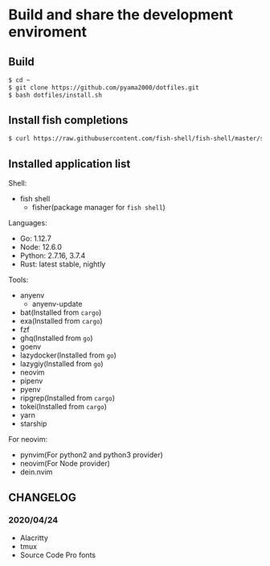 # Build and share the  development enviroment

## Build

```bash
$ cd ~
$ git clone https://github.com/pyama2000/dotfiles.git
$ bash dotfiles/install.sh
```

## Install fish completions

```bash
$ curl https://raw.githubusercontent.com/fish-shell/fish-shell/master/share/completions/[COMMAND_NAME].fish > ~/.config/fish/completions/git.fish
```

## Installed application list

Shell: 

- fish shell
    - fisher(package manager for `fish shell`)

Languages:  

- Go: 1.12.7
- Node: 12.6.0
- Python: 2.7.16, 3.7.4
- Rust: latest stable, nightly

Tools:

- anyenv
    - anyenv-update
- bat(Installed from `cargo`)
- exa(Installed from `cargo`)
- fzf
- ghq(Installed from `go`)
- goenv
- lazydocker(Installed from `go`)
- lazygiy(Installed from `go`)
- neovim
- pipenv
- pyenv
- ripgrep(Installed from `cargo`)
- tokei(Installed from `cargo`)
- yarn
- starship

For neovim:

- pynvim(For python2 and python3 provider)
- neovim(For Node provider)
- dein.nvim

## CHANGELOG

### 2020/04/24

- Alacritty
- tmux
- Source Code Pro fonts
